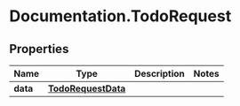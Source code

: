 # Documentation.TodoRequest

## Properties

Name | Type | Description | Notes
------------ | ------------- | ------------- | -------------
**data** | [**TodoRequestData**](TodoRequestData.md) |  | 


